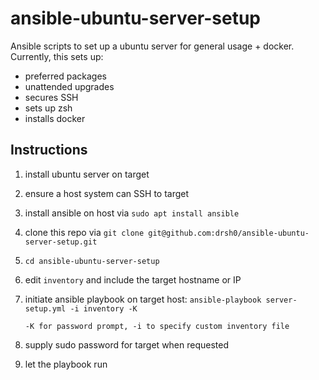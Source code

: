# ansible-ubuntu-server-setup
Ansible scripts to set up a ubuntu server for general usage + docker. Currently, this sets up:

* preferred packages
* unattended upgrades
* secures SSH
* sets up zsh
* installs docker

## Instructions

1. install ubuntu server on target
2. ensure a host system can SSH to target
3. install ansible on host via `sudo apt install ansible`
5. clone this repo via `git clone git@github.com:drsh0/ansible-ubuntu-server-setup.git`
6. `cd ansible-ubuntu-server-setup`
7. edit `inventory` and include the target hostname or IP
7. initiate ansible playbook on target host: `ansible-playbook server-setup.yml -i inventory -K`
    
    ```
    -K for password prompt, -i to specify custom inventory file
    ```
8. supply sudo password for target when requested
9. let the playbook run
